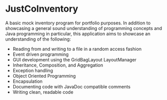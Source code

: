 # JustCoInventory
A basic mock inventory program for portfolio purposes. In addition to showcasing a general sound understanding of programming concepts and Java programming in particular, this application aims to showcase an understanding of the following:

 * Reading from and writing to a file in a random access fashion
 * Event driven programming
 * GUI development using the GridBagLayout LayoutManager
 * Inheritance, Composition, and Aggregation
 * Exception handling
 * Object Oriented Programming
 * Encapsulation
 * Documenting code with JavaDoc compatible comments
 * Writing clean, readable code
 